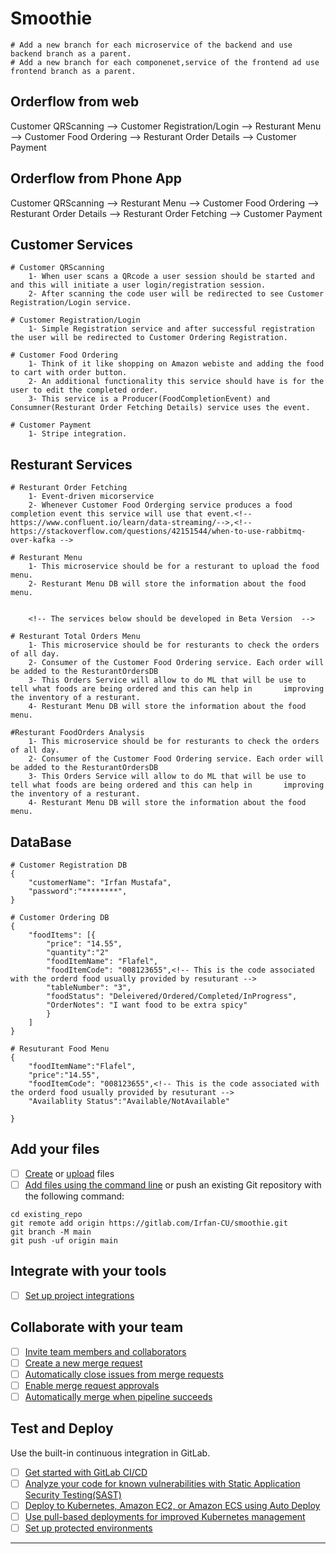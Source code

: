 # Smoothie
    # Add a new branch for each microservice of the backend and use backend branch as a parent.
    # Add a new branch for each componenet,service of the frontend ad use frontend branch as a parent. 

## Orderflow from web
 Customer QRScanning --> Customer Registration/Login --> Resturant Menu --> Customer Food Ordering --> Resturant Order Details --> Customer Payment

## Orderflow from Phone App
 Customer QRScanning --> Resturant Menu --> Customer Food Ordering --> Resturant Order Details --> Resturant Order Fetching --> Customer Payment

## Customer Services
    # Customer QRScanning
        1- When user scans a QRcode a user session should be started and and this will initiate a user login/registration session.
        2- After scanning the code user will be redirected to see Customer Registration/Login service.
        
    # Customer Registration/Login
        1- Simple Registration service and after successful registration the user will be redirected to Customer Ordering Registration.        

    # Customer Food Ordering 
        1- Think of it like shopping on Amazon webiste and adding the food to cart with order button.
        2- An additional functionality this service should have is for the user to edit the completed order.
        3- This service is a Producer(FoodCompletionEvent) and Consumner(Resturant Order Fetching Details) service uses the event.  
        
    # Customer Payment
        1- Stripe integration.  
        
## Resturant Services

    # Resturant Order Fetching 
        1- Event-driven micorservice
        2- Whenever Customer Food Orderging service produces a food completion event this service will use that event.<!--https://www.confluent.io/learn/data-streaming/-->,<!-- https://stackoverflow.com/questions/42151544/when-to-use-rabbitmq-over-kafka -->

    # Resturant Menu 
        1- This microservice should be for a resturant to upload the food menu.
        2- Resturant Menu DB will store the information about the food menu.   
    
    
        <!-- The services below should be developed in Beta Version  -->
    
    # Resturant Total Orders Menu 
        1- This microservice should be for resturants to check the orders of all day.
        2- Consumer of the Customer Food Ordering service. Each order will be added to the ResturantOrdersDB
        3- This Orders Service will allow to do ML that will be use to tell what foods are being ordered and this can help in       improving the inventory of a resturant.
        4- Resturant Menu DB will store the information about the food menu.

    #Resturant FoodOrders Analysis
        1- This microservice should be for resturants to check the orders of all day.
        2- Consumer of the Customer Food Ordering service. Each order will be added to the ResturantOrdersDB
        3- This Orders Service will allow to do ML that will be use to tell what foods are being ordered and this can help in       improving the inventory of a resturant.
        4- Resturant Menu DB will store the information about the food menu.
              

## DataBase
    # Customer Registration DB 
    {
        "customerName": "Irfan Mustafa",
        "password":"********",
    }

    # Customer Ordering DB  
    {
        "foodItems": [{
            "price": "14.55",
            "quantity":"2"
            "foodItemName": "Flafel",
            "foodItemCode": "008123655",<!-- This is the code associated with the orderd food usually provided by resuturant -->
            "tableNumber": "3",
            "foodStatus": "Deleivered/Ordered/Completed/InProgress",
            "OrderNotes": "I want food to be extra spicy"
            }   
        ]
    }

    # Resuturant Food Menu
    {
        "foodItemName":"Flafel",
        "price":"14.55",
        "foodItemCode": "008123655",<!-- This is the code associated with the orderd food usually provided by resuturant -->
        "Availablity Status":"Available/NotAvailable"
        
    }

## Add your files

- [ ] [Create](https://docs.gitlab.com/ee/user/project/repository/web_editor.html#create-a-file) or [upload](https://docs.gitlab.com/ee/user/project/repository/web_editor.html#upload-a-file) files
- [ ] [Add files using the command line](https://docs.gitlab.com/ee/gitlab-basics/add-file.html#add-a-file-using-the-command-line) or push an existing Git repository with the following command:

```
cd existing_repo
git remote add origin https://gitlab.com/Irfan-CU/smoothie.git
git branch -M main
git push -uf origin main
```

## Integrate with your tools

- [ ] [Set up project integrations](https://gitlab.com/Irfan-CU/smoothie/-/settings/integrations)

## Collaborate with your team

- [ ] [Invite team members and collaborators](https://docs.gitlab.com/ee/user/project/members/)
- [ ] [Create a new merge request](https://docs.gitlab.com/ee/user/project/merge_requests/creating_merge_requests.html)
- [ ] [Automatically close issues from merge requests](https://docs.gitlab.com/ee/user/project/issues/managing_issues.html#closing-issues-automatically)
- [ ] [Enable merge request approvals](https://docs.gitlab.com/ee/user/project/merge_requests/approvals/)
- [ ] [Automatically merge when pipeline succeeds](https://docs.gitlab.com/ee/user/project/merge_requests/merge_when_pipeline_succeeds.html)

## Test and Deploy

Use the built-in continuous integration in GitLab.

- [ ] [Get started with GitLab CI/CD](https://docs.gitlab.com/ee/ci/quick_start/index.html)
- [ ] [Analyze your code for known vulnerabilities with Static Application Security Testing(SAST)](https://docs.gitlab.com/ee/user/application_security/sast/)
- [ ] [Deploy to Kubernetes, Amazon EC2, or Amazon ECS using Auto Deploy](https://docs.gitlab.com/ee/topics/autodevops/requirements.html)
- [ ] [Use pull-based deployments for improved Kubernetes management](https://docs.gitlab.com/ee/user/clusters/agent/)
- [ ] [Set up protected environments](https://docs.gitlab.com/ee/ci/environments/protected_environments.html)

***

